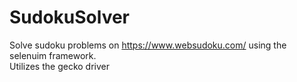 # SudokuSolver

Solve sudoku problems on https://www.websudoku.com/ using the selenuim framework.
<br/>
Utilizes the gecko driver
